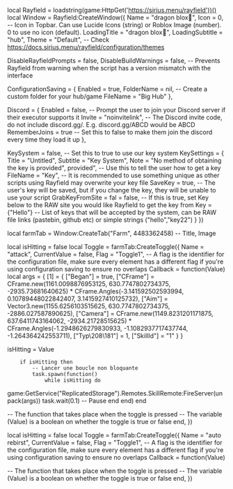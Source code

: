 local Rayfield = loadstring(game:HttpGet('https://sirius.menu/rayfield'))()
local Window = Rayfield:CreateWindow({
   Name = "dragon blox🐉",
   Icon = 0, -- Icon in Topbar. Can use Lucide Icons (string) or Roblox Image (number). 0 to use no icon (default).
   LoadingTitle = "dragon blox🐉",
   LoadingSubtitle = "hub",
   Theme = "Default", -- Check https://docs.sirius.menu/rayfield/configuration/themes

   DisableRayfieldPrompts = false,
   DisableBuildWarnings = false, -- Prevents Rayfield from warning when the script has a version mismatch with the interface

   ConfigurationSaving = {
      Enabled = true,
      FolderName = nil, -- Create a custom folder for your hub/game
      FileName = "Big Hub"
   },

   Discord = {
      Enabled = false, -- Prompt the user to join your Discord server if their executor supports it
      Invite = "noinvitelink", -- The Discord invite code, do not include discord.gg/. E.g. discord.gg/ABCD would be ABCD
      RememberJoins = true -- Set this to false to make them join the discord every time they load it up
   },

   KeySystem = false, -- Set this to true to use our key system
   KeySettings = {
      Title = "Untitled",
      Subtitle = "Key System",
      Note = "No method of obtaining the key is provided",  provided", -- Use this to tell the user how to get a key
      FileName = "Key", -- It is recommended to use something unique as other scripts using Rayfield may overwrite your key file
      SaveKey = true, -- The user's key will be saved, but if you change the key, they will be unable to use your script
      GrabKeyFromSite = fal = false, -- If this is true, set Key below to the RAW site you would like Rayfield to get the key from
      Key = {"Hello"} -- List of keys that will be accepted by the system, can be RAW file links (pastebin, github etc) or simple strings ("hello","key22")
   }
})


local farmTab = Window:CreateTab("Farm", 4483362458) -- Title, Image



local isHitting = false
local Toggle = farmTab:CreateToggle({
   Name = "attack",
   CurrentValue = false,
   Flag = "Toggle1", -- A flag is the identifier for the configuration file, make sure every element has a different flag if you're using configuration saving to ensure no overlaps
   Callback = function(Value)
local args = {
    [1] = {
        ["Began"] = true,
        ["CFrame"] = CFrame.new(1161.0098876953125, 630.7747802734375, -2935.73681640625) * CFrame.Angles(-3.141592502593994, 0.10789448022842407, 3.1415927410125732),
        ["Aim"] = Vector3.new(1155.6256103515625, 630.7747802734375, -2886.027587890625),
        ["Camera"] = CFrame.new(1149.8231201171875, 637.6411743164062, -2934.21728515625) * CFrame.Angles(-1.2948626279830933, -1.1082937717437744, -1.264364242553711),
        ["Typ\208\181"] = 1,
        ["SkillId"] = "1"
    }
}

 isHitting = Value

        if isHitting then
            -- Lancer une boucle non bloquante
            task.spawn(function()
                while isHitting do

game:GetService("ReplicatedStorage").Remotes.SkillRemote:FireServer(unpack(args))
task.wait(0.1) -- Pause
end
            end)
        end

   -- The function that takes place when the toggle is pressed
   -- The variable (Value) is a boolean on whether the toggle is true or false
   end,
})


local isHitting = false
local Toggle = farmTab:CreateToggle({
   Name = "auto rebirst",
   CurrentValue = false,
   Flag = "Toggle1", -- A flag is the identifier for the configuration file, make sure every element has a different flag if you're using configuration saving to ensure no overlaps
   Callback = function(Value)

   -- The function that takes place when the toggle is pressed
   -- The variable (Value) is a boolean on whether the toggle is true or false
   end,
})
